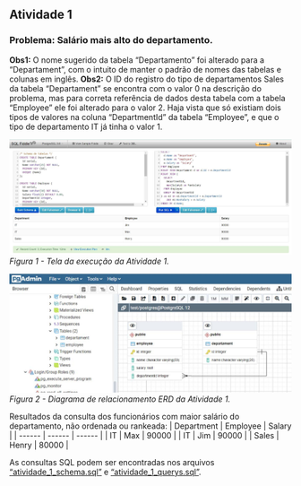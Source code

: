 ## Atividade 1
### Problema: Salário mais alto do departamento.

**Obs1:** O nome sugerido da tabela “Departamento” foi alterado para a “Departament”, com o intuito de  manter o padrão de nomes das tabelas e colunas em inglês.
**Obs2:** O ID do registro do tipo de departamentos Sales da tabela “Departament” se encontra com o valor 0 na descrição  do  problema, mas  para correta referência de  dados desta tabela  com  a tabela “Employee”  ele  foi alterado para o valor 2. Haja vista que só existiam dois tipos de valores na coluna “DepartmentId” da tabela “Employee”, e que o tipo de departamento IT já tinha o valor 1.

![Figura 1](/Atividade%201/query.jpg)
_Figura 1 - Tela da execução da Atividade 1._

![Figura 2](/Atividade%201/erd.jpg)
_Figura 2 - Diagrama de relacionamento ERD da Atividade 1._

Resultados da consulta dos funcionários com maior salário do departamento, não ordenada ou rankeada:
| Department | Employee | Salary |
| ------ | ------ | ------ |
| IT | Max | 90000 |
| IT | Jim | 90000 |
| Sales | Henry | 80000 |

As consultas SQL podem ser encontradas nos arquivos [“atividade_1_schema.sql”](/Atividade%201/atividade_1_schema.sql) e [“atividade_1_querys.sql”](/Atividade%201/atividade_1_querys.sql).